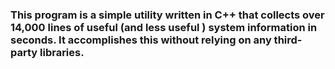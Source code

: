 ### This program is a simple utility written in C++ that collects over 14,000 lines of useful (and less useful ) system information in seconds. It accomplishes this without relying on any third-party libraries.

